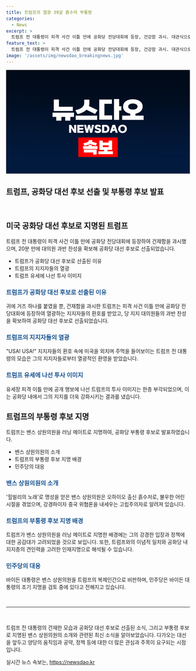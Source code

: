 ```yaml
---
title: 트럼프의 열광 39살 흙수저 부통령
categories:
  - News
excerpt: >
  트럼프 전 대통령이 피격 사건 이틀 만에 공화당 전당대회에 등장, 건강함 과시. 대관식으로 공화당 대선 후보로 선출되며 39세 밴스 상원의원을 부통령 후보로 지명. 험난한 어린 시절을 담은 밴스는 강경파로 알려져 있고, 민주당은 조기 대선 후보 지명 검토 중. 신선한 부통령 후보에 대한 바이든 대통령의 비판도 이어짐. (150자)
feature_text: >
  트럼프 전 대통령이 피격 사건 이틀 만에 공화당 전당대회에 등장, 건강함 과시. 대관식으로 공화당 대선 후보로 선출되며 39세 밴스 상원의원을 부통령 후보로 지명. 험난한 어린 시절을 담은 밴스는 강경파로 알려져 있고, 민주당은 조기 대선 후보 지명 검토 중. 신선한 부통령 후보에 대한 바이든 대통령의 비판도 이어짐. (150자)
image: '/assets/img/newsdao_breakingnews.jpg'
---
```


<p><img src="/assets/img/newsdao_breakingnews.jpg" alt="firstkoreanews 속보" /></p>

<h2>트럼프, 공화당 대선 후보 선출 및 부통령 후보 발표</h2>

<p data-ke-size="size16">&nbsp;</p>

<h2 data-ke-size="size26">미국 공화당 대선 후보로 지명된 트럼프</h2>

<p data-ke-size="size16">트럼프 전 대통령이 피격 사건 이틀 만에 공화당 전당대회에 등장하여 건재함을 과시했으며, 20분 만에 대의원 과반 찬성을 확보해 공화당 대선 후보로 선출되었습니다. </p>

<ul>
  <li>트럼프가 공화당 대선 후보로 선출된 이유</li>
  <li>트럼프의 지지자들의 열광</li>
  <li>트럼프 유세에 나선 투사 이미지</li>
</ul>

<h3><b><span style="color: #1a5490;">트럼프가 공화당 대선 후보로 선출된 이유</span></b></h3>

<p>귀에 거즈 하나를 붙였을 뿐, 건재함을 과시한 트럼프는 피격 사건 이틀 만에 공화당 전당대회에 등장하여 열광하는 지지자들의 환호를 받았고, 당 지지 대의원들의 과반 찬성을 확보하여 공화당 대선 후보로 선출되었습니다.</p>

<h3><b><span style="color: #1a5490;">트럼프의 지지자들의 열광</span></b></h3>

<p>"USA! USA!" 지지자들의 환호 속에 미국을 외치며 주먹을 들어보이는 트럼프 전 대통령의 모습은 그의 지지자들로부터 열광적인 환영을 받았습니다.</p>

<h3><b><span style="color: #1a5490;">트럼프 유세에 나선 투사 이미지</span></b></h3>

<p>유세장 피격 이틀 만에 공개 행보에 나선 트럼프의 투사 이미지는 한층 부각되었으며, 이는 공화당 내에서 그의 지지를 더욱 강화시키는 결과를 냈습니다.</p>

<h2 data-ke-size="size26">트럼프의 부통령 후보 지명</h2>

<p data-ke-size="size16">트럼프는 밴스 상원의원을 러닝 메이트로 지명하여, 공화당 부통령 후보로 발표하였습니다.</p>

<ul>
  <li>밴스 상원의원의 소개</li>
  <li>트럼프의 부통령 후보 지명 배경</li>
  <li>민주당의 대응</li>
</ul>

<h3><b><span style="color: #1a5490;">밴스 상원의원의 소개</span></b></h3>

<p>'힐빌리의 노래'로 명성을 얻은 밴스 상원의원은 오하이오 출신 흙수저로, 불우한 어린 시절을 겪었으며, 강경파이자 중국 위협론을 내세우는 고립주의자로 알려져 있습니다.</p>

<h3><b><span style="color: #1a5490;">트럼프의 부통령 후보 지명 배경</span></b></h3>

<p>트럼프가 밴스 상원의원을 러닝 메이트로 지명한 배경에는 그의 강경한 입장과 정책에 대한 공감대가 고려되었을 것으로 보입니다. 또한, 트럼프와의 이념적 일치와 공화당 내 지지층의 견인력을 고려한 인재지명으로 해석될 수 있습니다.</p>

<h3><b><span style="color: #1a5490;">민주당의 대응</span></b></h3>

<p>바이든 대통령은 밴스 상원의원을 트럼프의 복제인간으로 비판하며, 민주당은 바이든 대통령의 조기 지명을 검토 중에 있다고 전해지고 있습니다.</p>

<p data-ke-size="size16">&nbsp;</p>

<hr>

<p data-ke-size="size16">&nbsp;</p>

<p>트럼프 전 대통령의 건재한 모습과 공화당 대선 후보로 선출된 소식, 그리고 부통령 후보로 지명된 밴스 상원의원의 소개와 관련된 최신 소식을 알아보았습니다. 다가오는 대선을 앞두고 양당의 움직임과 공약, 정책 등에 대한 더 많은 관심과 주목이 요구되는 시점입니다.</p>
실시간 뉴스 속보는, <a href="https://newsdao.kr" rel="dofollow">https://newsdao.kr</a>


